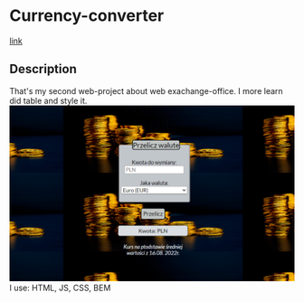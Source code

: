 # Currency-converter
[link](https://mateuszowczarek28.github.io/-exchange-office/)
## Description
That's my second web-project about web exachange-office. I more learn did table and style it.
![web view](https://github.com/MateuszOwczarek28/-exchange-office/blob/main/picture/scan.png)
I use: HTML, JS, CSS, BEM

